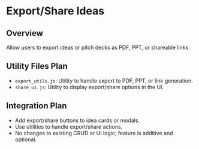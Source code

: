 # Export/Share Ideas

## Overview
Allow users to export ideas or pitch decks as PDF, PPT, or shareable links.

## Utility Files Plan
- `export_utils.js`: Utility to handle export to PDF, PPT, or link generation.
- `share_ui.js`: Utility to display export/share options in the UI.

## Integration Plan
- Add export/share buttons to idea cards or modals.
- Use utilities to handle export/share actions.
- No changes to existing CRUD or UI logic; feature is additive and optional.
